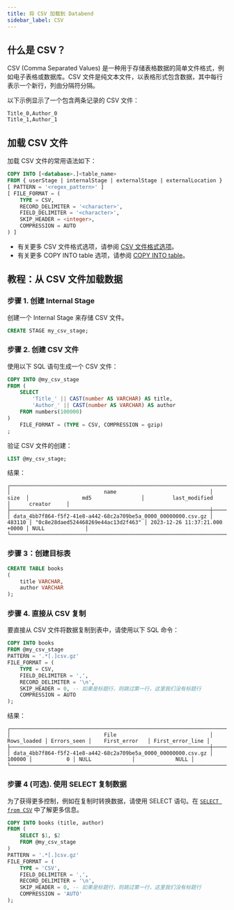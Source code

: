 ```yaml
---
title: 将 CSV 加载到 Databend
sidebar_label: CSV
---
```


## 什么是 CSV？

CSV (Comma Separated Values) 是一种用于存储表格数据的简单文件格式，例如电子表格或数据库。CSV 文件是纯文本文件，以表格形式包含数据，其中每行表示一个新行，列由分隔符分隔。

以下示例显示了一个包含两条记录的 CSV 文件：

```text
Title_0,Author_0
Title_1,Author_1
```

## 加载 CSV 文件

加载 CSV 文件的常用语法如下：

```sql
COPY INTO [<database>.]<table_name>
FROM { userStage | internalStage | externalStage | externalLocation }
[ PATTERN = '<regex_pattern>' ]
[ FILE_FORMAT = (
    TYPE = CSV,
    RECORD_DELIMITER = '<character>',
    FIELD_DELIMITER = '<character>',
    SKIP_HEADER = <integer>,
    COMPRESSION = AUTO
) ]
```

- 有关更多 CSV 文件格式选项，请参阅 [CSV 文件格式选项](/sql/sql-reference/file-format-options#csv-options)。
- 有关更多 COPY INTO table 选项，请参阅 [COPY INTO table](/sql/sql-commands/dml/dml-copy-into-table)。

## 教程：从 CSV 文件加载数据

### 步骤 1. 创建 Internal Stage

创建一个 Internal Stage 来存储 CSV 文件。

```sql
CREATE STAGE my_csv_stage;
```

### 步骤 2. 创建 CSV 文件

使用以下 SQL 语句生成一个 CSV 文件：

```sql
COPY INTO @my_csv_stage
FROM (
    SELECT
        'Title_' || CAST(number AS VARCHAR) AS title,
        'Author_' || CAST(number AS VARCHAR) AS author
    FROM numbers(100000)
)
    FILE_FORMAT = (TYPE = CSV, COMPRESSION = gzip)
;
```

验证 CSV 文件的创建：

```sql
LIST @my_csv_stage;
```

结果：

```text
┌─────────────────────────────────────────────────────────────────────────────────────────────────────────────────────────────────────────────────────────────────┐
│                              name                              │  size  │                 md5                │         last_modified         │      creator     │
├────────────────────────────────────────────────────────────────┼────────┼────────────────────────────────────┼───────────────────────────────┼──────────────────┤
│ data_4bb7f864-f5f2-41e8-a442-68c2a709be5a_0000_00000000.csv.gz │ 483110 │ "0c8e28daed524468269e44ac13d2f463" │ 2023-12-26 11:37:21.000 +0000 │ NULL             │
└─────────────────────────────────────────────────────────────────────────────────────────────────────────────────────────────────────────────────────────────────┘
```

### 步骤 3：创建目标表

```sql
CREATE TABLE books
(
    title VARCHAR,
    author VARCHAR
);
```

### 步骤 4. 直接从 CSV 复制

要直接从 CSV 文件将数据复制到表中，请使用以下 SQL 命令：

```sql
COPY INTO books
FROM @my_csv_stage
PATTERN = '.*[.]csv.gz'
FILE_FORMAT = (
    TYPE = CSV,
    FIELD_DELIMITER = ',',
    RECORD_DELIMITER = '\n',
    SKIP_HEADER = 0, -- 如果是标题行，则跳过第一行，这里我们没有标题行
    COMPRESSION = AUTO
);
```

结果：

```text
┌──────────────────────────────────────────────────────────────────────────────────────────────────────────────────────────────────┐
│                              File                              │ Rows_loaded │ Errors_seen │    First_error   │ First_error_line │
├────────────────────────────────────────────────────────────────┼─────────────┼─────────────┼──────────────────┼──────────────────┤
│ data_4bb7f864-f5f2-41e8-a442-68c2a709be5a_0000_00000000.csv.gz │      100000 │           0 │ NULL             │             NULL │
└──────────────────────────────────────────────────────────────────────────────────────────────────────────────────────────────────┘
```

### 步骤 4 (可选). 使用 SELECT 复制数据

为了获得更多控制，例如在复制时转换数据，请使用 SELECT 语句。在 [`SELECT from CSV`](../04-transform/01-querying-csv.md) 中了解更多信息。

```sql
COPY INTO books (title, author)
FROM (
    SELECT $1, $2
    FROM @my_csv_stage
)
PATTERN = '.*[.]csv.gz'
FILE_FORMAT = (
    TYPE = 'CSV',
    FIELD_DELIMITER = ',',
    RECORD_DELIMITER = '\n',
    SKIP_HEADER = 0, -- 如果是标题行，则跳过第一行，这里我们没有标题行
    COMPRESSION = 'AUTO'
);
```